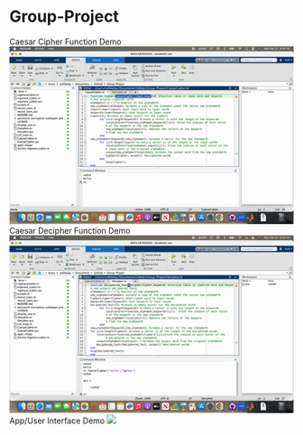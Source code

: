 # Group-Project
Caesar Cipher Function Demo
![](caesarcipher.gif)
Caesar Decipher Function Demo
![](caesardecipher.gif)
App/User Interface Demo
![](appdemo.gif)

